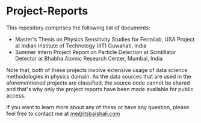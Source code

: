# Project-Reports

This repository comprises the following list of documents:

* Master's Thesis on Physics Sensitivity Studies for Fermilab, USA Project at Indian Institute of Technology (IIT) Guwahati, India
* Summer Intern Project Report on Particle Detection at Scintillator Detector at Bhabha Atomic Research Center, Mumbai, India

Note that, both of these projects involve extensive usage of data science methodologies in physics domain. As the data sources that are used in the aforementioned projects are classified, the source code cannot be shared and that's why only the project reports have been made available for public access.

If you want to learn more about any of these or have any question, please feel free to contact me at <a href='mailto:me@itsbaishali.com'>me@itsbaishali.com</a>
